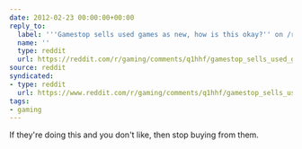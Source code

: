 ```yaml
---
date: 2012-02-23 00:00:00+00:00
reply_to:
  label: '''Gamestop sells used games as new, how is this okay?'' on /r/gaming'
  name: ''
  type: reddit
  url: https://reddit.com/r/gaming/comments/q1hhf/gamestop_sells_used_games_as_new_how_is_this_okay/
source: reddit
syndicated:
- type: reddit
  url: https://www.reddit.com/r/gaming/comments/q1hhf/gamestop_sells_used_games_as_new_how_is_this_okay/c3u4tje/
tags:
- gaming
---
```


If they're doing this and you don't like, then stop buying from them.